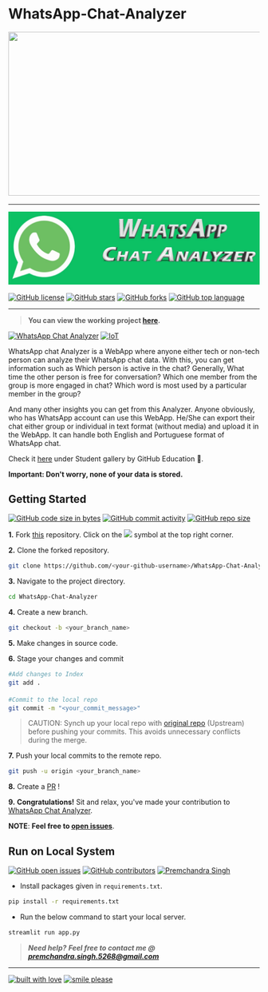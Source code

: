 # WhatsApp-Chat-Analyzer

<img src="assets/work.gif" width="640" height="328" />

---

<center><a href="#" target="_blank"><img src="assets/images/logo.jpg" /></a></center>

[![GitHub license](https://img.shields.io/github/license/pcsingh/WhatsApp-Chat-Analyzer.svg?logo=github)](https://github.com/pcsingh/WhatsApp-Chat-Analyzer/blob/master/LICENSE) [![GitHub stars](https://img.shields.io/github/stars/pcsingh/WhatsApp-Chat-Analyzer.svg?logo=github)](https://github.com/pcsingh/WhatsApp-Chat-Analyzer/stargazers) [![GitHub forks](https://img.shields.io/github/forks/pcsingh/WhatsApp-Chat-Analyzer.svg?logo=github&color=teal)](https://github.com/pcsingh/WhatsApp-Chat-Analyzer/network/members) [![GitHub top language](https://img.shields.io/github/languages/top/pcsingh/WhatsApp-Chat-Analyzer?color=yellow&logo=python)](https://github.com/pcsingh/WhatsApp-Chat-Analyzer)

---

> **You can view the working project [here](https://whatsapp-chat-analyzer.herokuapp.com/).**

[![WhatsApp Chat Analyzer](https://img.shields.io/badge/WhatsApp_Chat-Analyzer-teal.svg?colorA=teal&colorB=orange&style=for-the-badge)](https://github.com/pcsingh/WhatsApp-Chat-Analyzer/) [![IoT](https://img.shields.io/badge/Data-Science-teal.svg?colorA=blue&colorB=red&style=for-the-badge)](https://github.com/pcsingh/WhatsApp-Chat-Analyzer/)

WhatsApp chat Analyzer is a WebApp where anyone either tech or non-tech person can analyze their WhatsApp chat data. With this, you can get information such as Which person is active in the chat? Generally, What time the other person is free for conversation? Which one member from the group is more engaged in chat? Which word is most used by a particular member in the group?

And many other insights you can get from this Analyzer. Anyone obviously, who has WhatsApp account can use this WebApp. He/She can export their chat either group or individual in text format (without media) and upload it in the WebApp. It can handle both English and Portuguese format of WhatsApp chat.

Check it [here](https://education.github.com/pack/gallery) under Student gallery by GitHub Education :tada:.

**Important: Don't worry, none of your data is stored.**

## Getting Started

[![GitHub code size in bytes](https://img.shields.io/github/languages/code-size/pcsingh/WhatsApp-Chat-Analyzer?logo=github)](https://whatsapp-chat-analyzer.herokuapp.com/) [![GitHub commit activity](https://img.shields.io/github/commit-activity/m/pcsingh/WhatsApp-Chat-Analyzer?color=bluevoilet&logo=github)](https://github.com/pcsingh/WhatsApp-Chat-Analyzer/commits/) [![GitHub repo size](https://img.shields.io/github/repo-size/pcsingh/WhatsApp-Chat-Analyzer?logo=github)](https://whatsapp-chat-analyzer.herokuapp.com/)

**1.** Fork [this](https://github.com/pcsingh/WhatsApp-Chat-Analyzer/) repository.
Click on the <a href="https://github.com/pcsingh/WhatsApp-Chat-Analyzer/"><img src="https://img.icons8.com/ios/24/000000/code-fork.png"></a> symbol at the top right corner.

**2.** Clone the forked repository.

```bash
git clone https://github.com/<your-github-username>/WhatsApp-Chat-Analyzer
```

**3.** Navigate to the project directory.

```bash
cd WhatsApp-Chat-Analyzer
```

**4.** Create a new branch.

```bash
git checkout -b <your_branch_name>
```

**5.** Make changes in source code.

**6.** Stage your changes and commit

```bash
#Add changes to Index
git add .

#Commit to the local repo
git commit -m "<your_commit_message>"
```

>CAUTION: Synch up your local repo with [original repo](https://github.com/pcsingh/WhatsApp-Chat-Analyzer) (Upstream) before pushing your commits.
>This avoids unnecessary conflicts during the merge.

**7.** Push your local commits to the remote repo.

```bash
git push -u origin <your_branch_name>
```

**8.** Create a [PR](https://help.github.com/en/github/collaborating-with-issues-and-pull-requests/creating-a-pull-request) !

**9.** **Congratulations!** Sit and relax, you've made your contribution to [WhatsApp Chat Analyzer](https://whatsapp-chat-analyzer.herokuapp.com/).

**NOTE**: **Feel free to [open issues](https://github.com/pcsingh/WhatsApp-Chat-Analyzer/issues/new/choose)**.


## Run on Local System

[![GitHub open issues](https://img.shields.io/github/issues/pcsingh/WhatsApp-Chat-Analyzer?logo=github)](https://github.com/pcsingh/WhatsApp-Chat-Analyzer/issues) [![GitHub contributors](https://img.shields.io/github/contributors/pcsingh/WhatsApp-Chat-Analyzer?logo=github)](https://github.com/pcsingh/WhatsApp-Chat-Analyzer/graphs/contributors) [![Premchandra Singh](https://img.shields.io/badge/Author-@pcsingh-gray.svg?colorA=gray&colorB=dodgerblue&logo=github)](https://github.com/pcsingh/)

- Install packages given in `requirements.txt`.

```bash
pip install -r requirements.txt
```

- Run the below command to start your local server.

```bash
streamlit run app.py
```

> **_Need help?_** 
> **_Feel free to contact me @ [premchandra.singh.5268@gmail.com](mailto:premchandra.singh.5268@gmail.com?Subject=WhatsApp_Chat_Analyzer)_**

---

[![built with love](https://forthebadge.com/images/badges/built-with-love.svg)](https://www.linkedin.com/in/premchandra-singh/) [![smile please](https://forthebadge.com/images/badges/makes-people-smile.svg)](https://github.com/pcsingh/)


